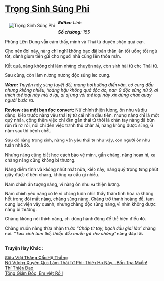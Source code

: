 <a href="https://utruyen.com/trong-sinh-sung-phi/9387/" title="Trọng Sinh Sủng Phi"><h1>Trọng Sinh Sủng Phi</h1></a><div style="display:table"><img align="right" style="float: left; padding: 10px;" src="https://utruyen.com/images/story/200x260/trong-sinh-sung-phi.jpg" alt="Trọng Sinh Sủng Phi"><b><i>Editor:</i></b><i> Linh</i><p></p><b><i>Số chương:</i></b><i> 155<p></p></i><p></p>Phùng Liên Dung vẫn cảm thấy, mình và Thái tử duyên phận quá cạn.<p></p>Cho nên đời này, nàng chỉ nghĩ không bạc đãi bản thân, ăn tốt uống tốt ngủ tốt, dành giụm tiền gửi cho người nhà cũng liền thỏa mãn.<p></p>Kết quả, nàng không chỉ làm những chuyện này, còn sinh hài tử cho Thái tử.<p></p>Sau cùng, còn làm nương nương độc sủng lục cung.<p></p><b><i>Warn: </i></b><i>Truyện này sủng tuyệt đối, mang hơi hướng điền văn, có cung đấu nhưng không nhiều, hoàng hậu không quá độc ác, nam 9 độc sủng nữ 9, ai thích thể loại này mời ở lại, ai dị ứng với thể loại này xin dừng chân quay người bước ra. </i><p></p><b>Review của một bạn đọc convert: </b>Nữ chính thiện lương, ôn nhu và dịu dàng, kiếp trước nàng yêu thái tử từ cái nhìn đầu tiên, nhưng nàng chỉ là một quý nhân, cộng thêm việc chỉ đến gần thái tử thôi là chân tay nàng đã bủn rủn rã rời rồi, nói chi đến việc tranh thủ chân ái, nàng không được sủng, 6 năm sau thì bệnh chết.<p></p>Sau đó nàng trọng sinh, nàng vẫn yêu thái tử như vậy, con người ôn nhu tuấn nhã đó.<p></p>Nhưng nàng cũng biết học cách bảo vệ mình, gần chàng, nàng hoan hỉ, xa chàng nàng cũng không bi thương.<p></p>Nàng điềm tĩnh và không nhút nhát nữa, kiếp này, nàng quý trọng từng phút giây được ở bên chàng, không xa cầu gì nhiều.<p></p>Nam chính ấn tượng nàng, vì nàng ôn nhu và thiện lương.<p></p>Nam chính yêu nàng có lẽ vì chàng luôn nhìn thấy thâm tình hóa ra không hết trong đôi mắt nàng, chàng sủng nàng. Chàng trở thành hoàng đế, tam cung lục viện vây quanh, nhưng chàng độc sủng nàng, vì nhìn không được nàng bi thương.<p></p>Chàng không nói thích nàng, chỉ dùng hành động để thể hiện điều đó.<p></p>Chàng muốn nàng thừa nhận trước <i>“Chấp tử tay, bạch đầu giai lão”</i> chàng nói. <i>”</i><i>Tam sinh tam thế, thiếp đều muốn gả cho chàng”</i> nàng đáp lời.</div><p><br><b>Truyện Hay Khác :</b></p><a href="https://utruyen.com/sieu-viet-thang-cap-he-thong/16817/" alt="Siêu Việt Thăng Cấp Hệ Thống">Siêu Việt Thăng Cấp Hệ Thống</a><br/><a href="https://github.com/quanluxury/ngontinhhot/tree/master/truyenhay/16808/" alt="Nữ Vương Xuyên Qua Làm Thái Tử Phi: Thiên Hạ Này... Bổn Tọa Muốn!">Nữ Vương Xuyên Qua Làm Thái Tử Phi: Thiên Hạ Này... Bổn Tọa Muốn!</a><br/><a href="https://github.com/quanluxury/truyenhot/tree/master/truyenhay/13134/" alt="Thí Thiên Đao">Thí Thiên Đao</a><br/><a href="https://github.com/quanluxury/truyenhot/tree/master/truyenhay/18819/" alt="Tổng Giám Đốc, Em Mệt Rồi!">Tổng Giám Đốc, Em Mệt Rồi!</a><br/>